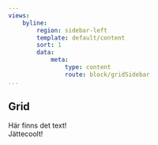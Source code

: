 ```yaml
---
views:
    byline:
        region: sidebar-left
        template: default/content
        sort: 1
        data:
            meta:
                type: content
                route: block/gridSidebar
...
```

Grid
-----------------------------  
Här finns det text!  
Jättecoolt!